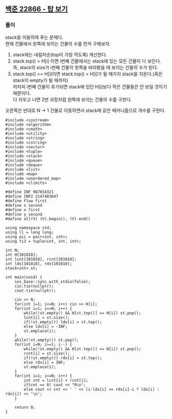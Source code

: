 ## [백준 22866 - 탑 보기](https://www.acmicpc.net/problem/22866)

### 풀이
stack을 이용하여 푸는 문제다.  
현재 건물에서 왼쪽에 보이는 건물의 수를 먼저 구해보자.  

1. stack에는 내림차순(top이 가장 작도록) 계산한다.
2. stack.top() > H[i] 이면 i번째 건물에서는 stack에 있는 모든 건물이 다 보인다.  
   즉, stack의 size가 i번째 건물이 왼쪽을 바라봤을 때 보이는 건물의 수가 된다.
3. stack.top() <= H[i]이면 stack.top() > H[i]가 될 때가지 stack을 지운다.(혹은 stack이 empty가 될 때까지)  
   어차피 i번째 건물이 추가되면 stack에 있던 H[i]보다 작은 건물들은 안 보일 것이기 때문이다.  
   다 지우고 나면 2번 과정처럼 왼쪽에 보이는 건물의 수를 구한다.

오른쪽은 반대로 N -> 1 건물로 이동하면서 stack에 같은 메커니즘으로 개수를 구한다.

```Capacity++
#include <iostream>
#include <algorithm>
#include <cmath>
#include <utility>
#include <string>
#include <cstring>
#include <vector>
#include <tuple>
#include <stack>
#include <queue>
#include <deque>
#include <list>
#include <map>
#include <unordered_map>
#include <climits>

#define INF 987654321
#define INF2 2147483647
#define Flow first
#define s second
#define x first
#define y second
#define all(V) (V).begin(), (V).end()

using namespace std;
using ll = long long;
using pii = pair<int, int>;
using ti3 = tuple<int, int, int>;

int N;
int H[101010];
int lcnt[101010], rcnt[101010];
int ldx[101010], rdx[101010];
stack<int> st;

int main(void) {
    ios_base::sync_with_stdio(false);
    cin.tie(nullptr);
    cout.tie(nullptr);

    cin >> N;
    for(int i=1; i<=N; i++) cin >> H[i];
    for(int i=1; i<=N; i++) {
        while(!st.empty() && H[st.top()] <= H[i]) st.pop();
        lcnt[i] = st.size();
        if(!st.empty()) ldx[i] = st.top();
        else ldx[i] = -INF;
        st.emplace(i);
    }
    while(!st.empty()) st.pop();
    for(int i=N; i>=1; i--) {
        while(!st.empty() && H[st.top()] <= H[i]) st.pop();
        rcnt[i] = st.size();
        if(!st.empty()) rdx[i] = st.top();
        else rdx[i] = INF;
        st.emplace(i);
    }
    for(int i=1; i<=N; i++) {
        int cnt = lcnt[i] + rcnt[i];
        if(cnt == 0) cout << "0\n";
        else cout << cnt << ' ' << (i-ldx[i] <= rdx[i]-i ? ldx[i] : rdx[i]) << '\n';
    }

    return 0;
}
```